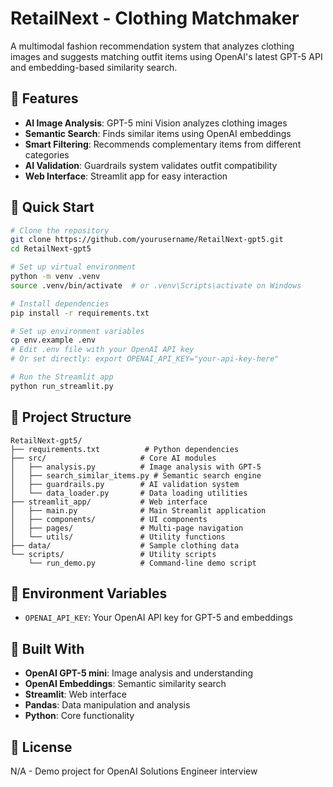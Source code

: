 # RetailNext - Clothing Matchmaker

A multimodal fashion recommendation system that analyzes clothing images and suggests matching outfit items using OpenAI's latest GPT-5 API and embedding-based similarity search.

## 🎯 Features

- **AI Image Analysis**: GPT-5 mini Vision analyzes clothing images
- **Semantic Search**: Finds similar items using OpenAI embeddings
- **Smart Filtering**: Recommends complementary items from different categories
- **AI Validation**: Guardrails system validates outfit compatibility
- **Web Interface**: Streamlit app for easy interaction

## 🚀 Quick Start

```bash
# Clone the repository
git clone https://github.com/yourusername/RetailNext-gpt5.git
cd RetailNext-gpt5

# Set up virtual environment
python -m venv .venv
source .venv/bin/activate  # or .venv\Scripts\activate on Windows

# Install dependencies
pip install -r requirements.txt

# Set up environment variables
cp env.example .env
# Edit .env file with your OpenAI API key
# Or set directly: export OPENAI_API_KEY="your-api-key-here"

# Run the Streamlit app
python run_streamlit.py
```

## 📁 Project Structure

```
RetailNext-gpt5/
├── requirements.txt          # Python dependencies
├── src/                     # Core AI modules
│   ├── analysis.py          # Image analysis with GPT-5
│   ├── search_similar_items.py # Semantic search engine
│   ├── guardrails.py        # AI validation system
│   └── data_loader.py       # Data loading utilities
├── streamlit_app/           # Web interface
│   ├── main.py              # Main Streamlit application
│   ├── components/          # UI components
│   ├── pages/               # Multi-page navigation
│   └── utils/               # Utility functions
├── data/                    # Sample clothing data
└── scripts/                 # Utility scripts
    └── run_demo.py          # Command-line demo script
```

## 🔑 Environment Variables

- `OPENAI_API_KEY`: Your OpenAI API key for GPT-5 and embeddings

## 🎨 Built With

- **OpenAI GPT-5 mini**: Image analysis and understanding
- **OpenAI Embeddings**: Semantic similarity search
- **Streamlit**: Web interface
- **Pandas**: Data manipulation and analysis
- **Python**: Core functionality

## 📝 License

N/A - Demo project for OpenAI Solutions Engineer interview